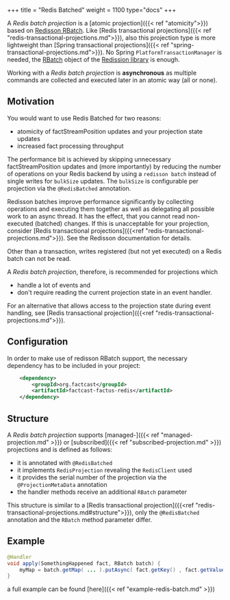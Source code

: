+++
title = "Redis Batched"
weight = 1100
type="docs"
+++

A *Redis batch projection* is a [atomic projection]({{< ref "atomicity">}})
based on [Redisson RBatch](https://www.javadoc.io/doc/org.redisson/redisson/latest/org/redisson/api/RBatch.html).
Like [Redis transactional projections]({{< ref "redis-transactional-projections.md">}}), also this projection type
is more lightweight than [Spring transactional projections]({{< ref "spring-transactional-projections.md">}}).
No Spring `PlatformTransactionManager` is needed,
the [RBatch](https://www.javadoc.io/doc/org.redisson/redisson/latest/org/redisson/api/RBatch.html) object of
the [Redission library](https://github.com/redisson/redisson) is enough.

Working with a *Redis batch projection* is **asynchronous** as multiple commands are collected and
executed later in an atomic way (all or none).

## Motivation

You would want to use Redis Batched for two reasons:

* atomicity of factStreamPosition updates and your projection state updates
* increased fact processing throughput

The performance bit is achieved by skipping unnecessary factStreamPosition updates and (more importantly) by reducing the number of operations on your Redis backend by using a `redisson batch` instead of single writes for `bulkSize` updates.
The `bulkSize` is configurable per projection via the `@RedisBatched` annotation.

Redisson batches improve performance significantly by collecting operations and executing them together as well as
delegating all possible work to an async thread. It has the effect, that you cannot read non-executed (batched) changes.
If this is unacceptable for your projection, consider [Redis transactional projections]({{<ref "redis-transactional-projections.md">}}).
See the Redisson documentation for details.

Other than a transaction, writes registered (but not yet executed) on a Redis batch can not be read.

A *Redis batch projection*, therefore, is recommended for projections which
- handle a lot of events and
- don't require reading the current projection state in an event handler.

For an alternative that allows access to the projection state during event handling,
see [Redis transactional projection]({{<ref "redis-transactional-projections.md">}}).



## Configuration

In order to make use of redisson RBatch support, the necessary dependency has to be included in your project:

```xml
    <dependency>
        <groupId>org.factcast</groupId>
        <artifactId>factcast-factus-redis</artifactId>
    </dependency>

```


## Structure

A *Redis batch projection* supports [managed-]({{< ref "managed-projection.md" >}})
or [subscribed]({{< ref "subscribed-projection.md" >}}) projections and is defined as follows:

- it is annotated with `@RedisBatched`
- it implements `RedisProjection` revealing the `RedisClient` used
- it provides the serial number of the projection via the `@ProjectionMetaData` annotation
- the handler methods receive an additional `RBatch` parameter

This structure is similar to a [Redis transactional projection]({{<ref "redis-transactional-projections.md#structure">}}),
only the `@RedisBatched` annotation and the `RBatch` method parameter differ.

## Example

```java
@Handler
void apply(SomethingHappened fact, RBatch batch) {
    myMap = batch.getMap( ... ).putAsync( fact.getKey() , fact.getValue() );
}
```

a full example can be found [here]({{< ref "example-redis-batch.md" >}})
